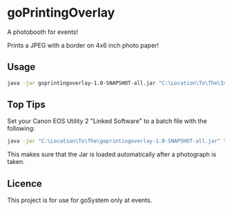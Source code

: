 # goPrintingOverlay

A photobooth for events!

Prints a JPEG with a border on 4x6 inch photo paper!

## Usage

```sh
java -jar goprintingoverlay-1.0-SNAPSHOT-all.jar "C:\Location\To\The\Image.jpg"
```

## Top Tips

Set your Canon EOS Utility 2 "Linked Software" to a batch file with the following:

```bat
java -jar "C:\Location\To\The\goprintingoverlay-1.0-SNAPSHOT-all.jar" %*
```

This makes sure that the Jar is loaded automatically after a photograph is taken.

## Licence

This project is for use for goSystem only at events.
